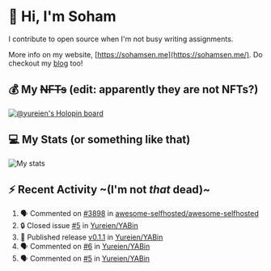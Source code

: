 # 👋 Hi, I'm Soham

I contribute to open source when I'm not busy writing assignments.

More info on my website, [https://sohamsen.me](https://sohamsen.me/). Do checkout my [blog](https://blog.sohamsen.me/) too!

## 💰 My ~~NFTs~~ (edit: apparently they are not NFTs?)

[![@yureien's Holopin board](https://holopin.io/api/user/board?user=yureien)](https://holopin.io/@yureien)

## 💻 My Stats (or something like that)

![My stats](https://github-readme-stats.vercel.app/api?username=Yureien&count_private=true&show_icons=true&theme=dracula)

## ⚡️ Recent Activity ~(I'm not _that_ dead)~

<!--START_SECTION:activity-->
1. 🗣 Commented on [#3898](https://github.com/awesome-selfhosted/awesome-selfhosted/issues/3898) in [awesome-selfhosted/awesome-selfhosted](https://github.com/awesome-selfhosted/awesome-selfhosted)
2. 🔒 Closed issue [#5](https://github.com/Yureien/YABin/issues/5) in [Yureien/YABin](https://github.com/Yureien/YABin)
3. 🚀 Published release [v0.1.1](https://github.com/v0.1.1) in [Yureien/YABin](https://github.com/Yureien/YABin)
4. 🗣 Commented on [#6](https://github.com/Yureien/YABin/issues/6) in [Yureien/YABin](https://github.com/Yureien/YABin)
5. 🗣 Commented on [#5](https://github.com/Yureien/YABin/issues/5) in [Yureien/YABin](https://github.com/Yureien/YABin)
<!--END_SECTION:activity-->
